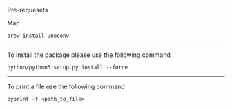 Pre-requesets 

Mac 
```
brew install unoconv
```

---



To install the package please use the following command 

```
python/python3 setup.py install --force
```

---
To print a file use the following command

```
pyprint -f <path_to_file>
```